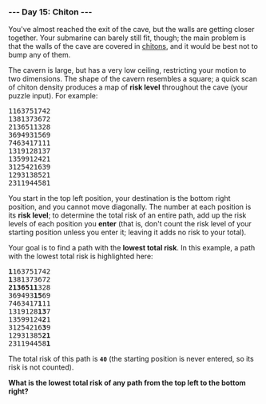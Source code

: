 ### --- Day 15: Chiton ---

You've almost reached the exit of the cave, but the walls are getting closer together. Your
submarine can barely still fit, though; the main problem is that the walls of the cave are covered
in [chitons](https://en.wikipedia.org/wiki/Chiton), and it would be best not to bump any of them.

The cavern is large, but has a very low ceiling, restricting your motion to two dimensions. The
shape of the cavern resembles a square; a quick scan of chiton density produces a map of <b>risk
level</b> throughout the cave (your puzzle input). For example:

<pre>
1163751742
1381373672
2136511328
3694931569
7463417111
1319128137
1359912421
3125421639
1293138521
2311944581
</pre>

You start in the top left position, your destination is the bottom right position, and you cannot
move diagonally. The number at each position is its <b>risk level</b>; to determine the total risk
of an entire path, add up the risk levels of each position you <b>enter</b> (that is, don't count
the risk level of your starting position unless you enter it; leaving it adds no risk to your
total).

Your goal is to find a path with the <b>lowest total risk</b>. In this example, a path with the
lowest total risk is highlighted here:

<pre>
<b>1</b>163751742
<b>1</b>381373672
<b>2136511</b>328
369493<b>15</b>69
7463417<b>1</b>11
1319128<b>13</b>7
13599124<b>2</b>1
31254216<b>3</b>9
12931385<b>21</b>
231194458<b>1</b>
</pre>

The total risk of this path is <code><b>40</b></code> (the starting position is never entered, so
its risk is not counted).

<b>What is the lowest total risk of any path from the top left to the bottom right?</b>